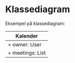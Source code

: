 # Klassediagram

Eksempel på klassediagram:

| Kalender |
|----------|
|+ owner: User|
|+ meetings: List<Meeting>|


